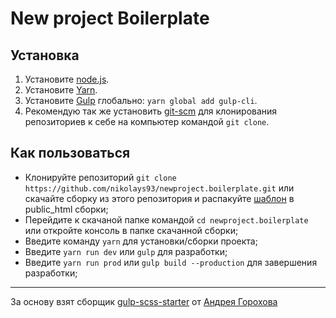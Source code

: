 ﻿# New project Boilerplate

## Установка
1. Установите [node.js](https://nodejs.org/en/download/).
2. Установите [Yarn](https://yarnpkg.com/en/docs/install/).
3. Установите [Gulp](https://gulpjs.com) глобально: ```yarn global add gulp-cli```.
4. Рекомендую так же установить [git-scm](https://git-scm.com) для клонирования репозиториев к себе на компьютер командой ```git clone```.

## Как пользоваться
* Клонируйте репозиторий ```git clone https://github.com/nikolays93/newproject.boilerplate.git``` или скачайте сборку из этого репозитория и распакуйте [шаблон](https://github.com/nikolays93/newproject.template/) в public_html сборки;
* Перейдите к скачаной папке командой ```cd newproject.boilerplate``` или откройте консоль в папке скачанной сборки;
* Введите команду ```yarn``` для установки/сборки проекта;
* Введите ```yarn run dev``` или ```gulp``` для разработки;
* Введите ```yarn run prod``` или ```gulp build --production``` для завершения разработки;

___
За основу взят сборщик [gulp-scss-starter](https://github.com/andreyalexeich/gulp-scss-starter) от [Андрея Горохова](https://github.com/andreyalexeich)
